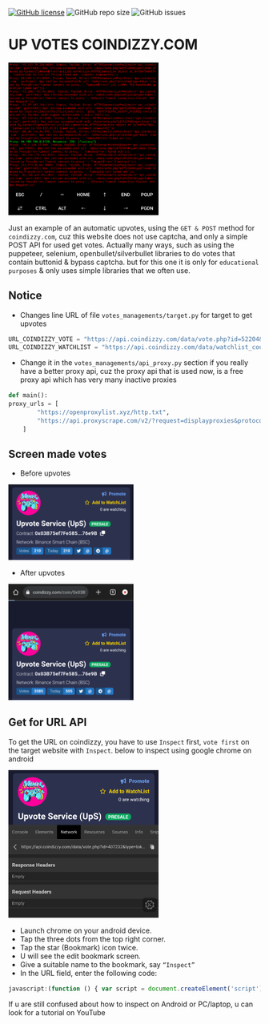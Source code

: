 [![GitHub license](https://img.shields.io/badge/license-GPL3.0-blue.svg)](https://github.com/naix0x/upvotes-coindizzy/blob/main/LICENSE)
![GitHub repo size](https://img.shields.io/github/repo-size/naix0x/upvotes-coindizzy)
![GitHub issues](https://img.shields.io/github/issues-raw/naix0x/upvotes-coindizzy)

# UP VOTES COINDIZZY.COM

<img width="300" src="screenshot/console_startupvotes.png" alt="consoleupvotes">
</p>

Just an example of an automatic upvotes, using the `GET & POST` method for `coindizzy.com`, cuz this website does not use captcha, and only a simple POST API for used get votes.  Actually many ways, such as using the puppeteer, selenium, openbullet/silverbullet libraries to do votes that contain buttonid & bypass captcha. but for this one it is only for `educational purposes` & only uses simple libraries that we often use.

## Notice

- Changes line URL of file `votes_managements/target.py` for target to get upvotes

```python
URL_COINDIZZY_VOTE = "https://api.coindizzy.com/data/vote.php?id=52204&type=token"
URL_COINDIZZY_WATCHLIST = "https://api.coindizzy.com/data/watchlist_count.php?id=52204"
```

- Change it in the `votes_managements/api_proxy.py` section if you really have a better proxy api, cuz the proxy api that is used now, is a free proxy api which has very many inactive proxies

```python
def main():
proxy_urls = [
        "https://openproxylist.xyz/http.txt",
        "https://api.proxyscrape.com/v2/?request=displayproxies&protocol=http&timeout=10000&country=all&ssl=all&anonymity=all",
    ]
```

## Screen made votes

- Before upvotes

<img width="250" src="screenshot/before_upvotes.png" alt="consoleupvotes">
</p>

- After upvotes

<img width="250" src="screenshot/after_upvotes.png" alt="consoleupvotes">
</p>

## Get for URL API

To get the URL on coindizzy, you have to use `Inspect` first, `vote first` on the target website with `Inspect`. below to inspect using google chrome on android

<img width="300" src="screenshot/get_url_api.png" alt="apiurl">
</p>

- Launch chrome on your android device.
- Tap the three dots from the top right corner.
- Tap the star (Bookmark) icon twice.
- U will see the edit bookmark screen.
- Give a suitable name to the bookmark, say `“Inspect”`
- In the URL field, enter the following code: 

```javascript
javascript:(function () { var script = document.createElement('script'); script.src="//cdn.jsdelivr.net/npm/eruda"; document.body.appendChild(script); script.onload = function () { eruda.init() } })();
```

If u are still confused about how to inspect on Android or PC/laptop, u can look for a tutorial on YouTube
